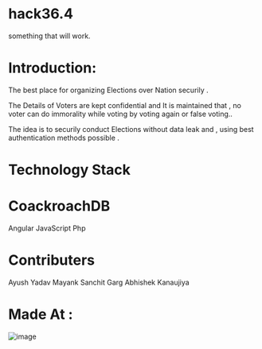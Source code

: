# hack36.4
something that will work.


# Introduction:

The best place for organizing Elections over Nation securily .

   The Details of Voters are kept confidential and It is maintained that ,
no voter can do immorality while voting by voting again or false voting..
 
 The idea is to securily conduct Elections without data leak and ,
using best authentication methods possible .

# Technology Stack

  # CoackroachDB
  Angular 
  JavaScript
  Php
  
# Contributers 
  
  Ayush Yadav
  Mayank 
  Sanchit Garg
  Abhishek Kanaujiya
  
# Made At : 
  
  ![image](https://user-images.githubusercontent.com/76224277/114279952-b59fa100-9a54-11eb-8ed9-4c9e53387ebb.png)

